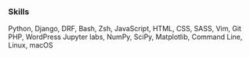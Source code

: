 ### Skills

Python, Django, DRF, Bash, Zsh, JavaScript, HTML, CSS, SASS, Vim, Git  PHP, WordPress
Jupyter labs, NumPy, SciPy, Matplotlib, Command Line, Linux, macOS

<!--
Skill  

\begin{tabular}{lr}
    Python, Django, DRF & Bash Zsh\\
    Jupyter labs, NumPy, SciPy, Matplotlib & Command Line  \\
    JavaScript & Linux , macOS \\
    HTML, CSS, SASS  & Vim, Git \\
    PHP, WordPress  
  \end{tabular}
s

 Python • Django • DRF                     |  |  |    Bash • Zsh |
 Jupyter labs • NumPy • SciPy • Matplotlib |  |  |  Command Line |
 JavaScript                                |  |  | Linux • macOS |
 HTML • CSS • SASS                         |  |  |     Vim • Git |
 PHP • WordPress                           |  |  |               |

Vast knowledge of developing and implementing applications based on client’s needs.
Experience in handling popular developmental software such as HTML, CSS, 3d and JavaScript.
Good knowledge in Xcode and Android development.
Experienced in working on Unix systems and developing databases.
Excellent in troubleshooting skills with an ability to engineer well researched, responsive solutions after analyzing codes.
Having knowledge of processes and tools to design state of the art software solutions.
TECHNICAL SKILLS

JavaScript, .Net, MySQL, Java, HTML, XML, J2EE, REST, SOA, SOAP, Eclipse, Visual Studio, MS SQL Server, JUnit, C, C++, Spring Framework, Maven, JDeveloper, IIS, etc.
-->
